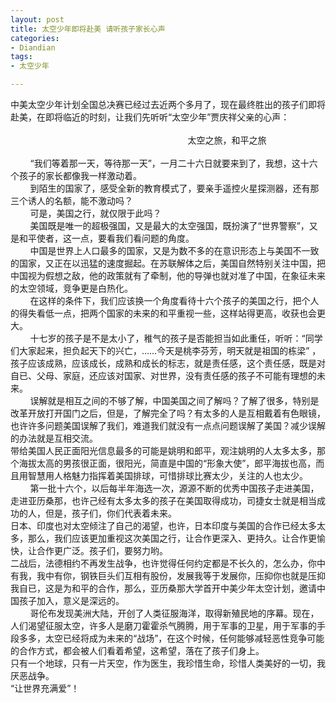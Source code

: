 ```yaml
---
layout: post
title: 太空少年即将赴美 请听孩子家长心声
categories:
- Diandian
tags:
- 太空少年

---
```

中美太空少年计划全国总决赛已经过去近两个多月了，现在最终胜出的孩子们即将赴美，在即将临近的时刻，让我们先听听“太空少年”贾庆祥父亲的心声：
<br />
<br />&nbsp;&nbsp;&nbsp;&nbsp;&nbsp;&nbsp;&nbsp;&nbsp;&nbsp;&nbsp;&nbsp;&nbsp;&nbsp;&nbsp;&nbsp;&nbsp;&nbsp;&nbsp;&nbsp;&nbsp;&nbsp;&nbsp;&nbsp;&nbsp;&nbsp;&nbsp;&nbsp; &nbsp;&nbsp;&nbsp; &nbsp;&nbsp;&nbsp; &nbsp;&nbsp;&nbsp; &nbsp;&nbsp;&nbsp; &nbsp;&nbsp;&nbsp; &nbsp;&nbsp;&nbsp; &nbsp;&nbsp;&nbsp; &nbsp;&nbsp;&nbsp; &nbsp;&nbsp;&nbsp; &nbsp;&nbsp;&nbsp; &nbsp;&nbsp;&nbsp; 太空之旅，和平之旅
<br />
<br />&nbsp;&nbsp;&nbsp; &nbsp;&nbsp;&nbsp; “我们等着那一天，等待那一天”，一月二十六日就要来到了，我想，这十六个孩子的家长都像我一样激动着。
<br />&nbsp;&nbsp;&nbsp; &nbsp;&nbsp;&nbsp; 到陌生的国家了，感受全新的教育模式了，要亲手遥控火星探测器，还有那三个诱人的名额，能不激动吗？
<br />&nbsp;&nbsp;&nbsp; &nbsp;&nbsp;&nbsp; 可是，美国之行，就仅限于此吗？
<br />&nbsp;&nbsp;&nbsp; &nbsp;&nbsp;&nbsp; 美国既是唯一的超极强国，又是最大的太空强国，既扮演了“世界警察”，又是和平使者，这一点，要看我们看问题的角度。
<br />&nbsp;&nbsp;&nbsp; &nbsp;&nbsp;&nbsp; 中国是世界上人口最多的国家，又是为数不多的在意识形态上与美国不一致的国家，又正在以迅猛的速度掘起。在苏联解体之后，美国自然特别关注中国，把中国视为假想之敌，他的政策就有了牵制，他的导弹也就对准了中国，在象征未来的太空领域，竞争更是白热化。
<br />&nbsp;&nbsp;&nbsp; &nbsp;&nbsp;&nbsp; 在这样的条件下，我们应该换一个角度看待十六个孩子的美国之行，把个人的得失看低一点，把两个国家的未来的和平重视一些，这样站得更高，收获也会更大。
<br />&nbsp;&nbsp;&nbsp; &nbsp;&nbsp;&nbsp; 十七岁的孩子是不是太小了，稚气的孩子是否能担当如此重任，听听：“同学们大家起来，担负起天下的兴亡，……今天是桃李芬芳，明天就是祖国的栋梁” ，孩子应该成熟，应该成长，成熟和成长的标志，就是责任感，这个责任感，既是对自已、父母、家庭，还应该对国家、对世界，没有责任感的孩子不可能有理想的未来。
<br />&nbsp;&nbsp;&nbsp; &nbsp;&nbsp;&nbsp; 误解就是相互之间的不够了解，中国美国之间了解吗？了解了很多，特别是改革开放打开国门之后，但是，了解完全了吗？有太多的人是互相戴着有色眼镜，也许许多问题美国误解了我们，难道我们就没有一点点问题误解了美国？减少误解的办法就是互相交流。
<br />带给美国人民正面阳光信息最多的可能是姚明和郎平，观注姚明的人太多太多，那个海拔太高的男孩很正面，很阳光，简直是中国的“形象大使”，郎平海拔也高，而且用智慧用人格魅力指挥着美国排球，可惜排球比赛太少，关注的人也太少。
<br />&nbsp;&nbsp;&nbsp; &nbsp;&nbsp;&nbsp; 第一批十六个，以后每半年海选一次，源源不断的优秀中国孩子走进美国，走进亚历桑那，也许己经有太多太多的孩子在美国取得成功，司捷女士就是相当成功的人，但是，孩子们，你们代表着未来。
<br />日本、印度也对太空倾注了自己的渴望，也许，日本印度与美国的合作已经太多太多，那么，我们应该更加重视这次美国之行，让合作更深入、更持久。让合作更愉快，让合作更广泛。孩子们，要努力哟。
<br />二战后，法德相约不再发生战争，也许觉得任何约定都是不长久的，怎么办，你中有我，我中有你，钢铁巨头们互相有股份，发展我等于发展你，压抑你也就是压抑我自已，这是为和平的合作，那么，亚历桑那大学首开中美少年太空计划，邀请中国孩子加入，意义是深远的。
<br />&nbsp;&nbsp;&nbsp; &nbsp;&nbsp;&nbsp; 哥伦布发现美洲大陆，开创了人类征服海洋，取得新殖民地的序幕。现在，人们渴望征服太空，许多人是磨刀霍霍杀气腾腾，用于军事的卫星，用于军事的手段多多，太空已经将成为未来的“战场”，在这个时候，任何能够减轻恶性竞争可能的合作方式，都会被人们看着希望，这希望，落在了孩子们身上。
<br />只有一个地球，只有一片天空，作为医生，我珍惜生命，珍惜人类美好的一切，我厌恶战争。
<br />“让世界充满爱”！